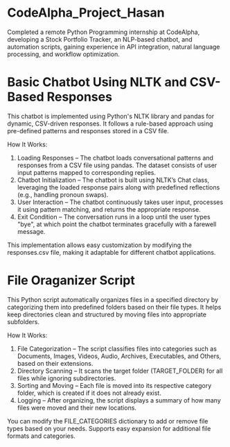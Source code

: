 # CodeAlpha_Project_Hasan
Completed a remote Python Programming internship at CodeAlpha, developing a Stock Portfolio Tracker, an NLP-based chatbot, and automation scripts, gaining experience in API integration, natural language processing, and workflow optimization.


# Basic Chatbot Using NLTK and CSV-Based Responses

This chatbot is implemented using Python's NLTK library and pandas for dynamic, CSV-driven responses. It follows a rule-based approach using pre-defined patterns and responses stored in a CSV file.

How It Works:
  1. Loading Responses – The chatbot loads conversational patterns and responses from a CSV file using pandas. The dataset consists of user input patterns mapped to corresponding replies.
  2. Chatbot Initialization – The chatbot is built using NLTK’s Chat class, leveraging the loaded response pairs along with predefined reflections (e.g., handling pronoun swaps).
  3. User Interaction – The chatbot continuously takes user input, processes it using pattern matching, and returns the appropriate response.
  4. Exit Condition – The conversation runs in a loop until the user types "bye", at which point the chatbot terminates gracefully with a farewell message.

This implementation allows easy customization by modifying the responses.csv file, making it adaptable for different chatbot applications.

# File Oraganizer Script 

This Python script automatically organizes files in a specified directory by categorizing them into predefined folders based on their file types. It helps keep directories clean and structured by moving files into appropriate subfolders.

How It Works:
  1. File Categorization – The script classifies files into categories such as Documents, Images, Videos, Audio, Archives, Executables, and Others, based on their extensions.
  2. Directory Scanning – It scans the target folder (TARGET_FOLDER) for all files while ignoring subdirectories.
  3. Sorting and Moving – Each file is moved into its respective category folder, which is created if it does not already exist.
  4. Logging – After organizing, the script displays a summary of how many files were moved and their new locations.

You can modify the FILE_CATEGORIES dictionary to add or remove file types based on your needs.
Supports easy expansion for additional file formats and categories.
